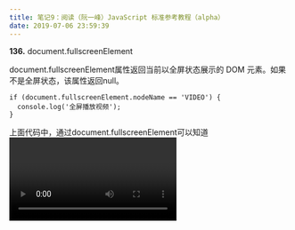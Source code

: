 ```yaml
---
title: 笔记9：阅读（阮一峰）JavaScript 标准参考教程（alpha）
date: 2019-07-06 23:59:39
---
```


**136.**  document.fullscreenElement

document.fullscreenElement属性返回当前以全屏状态展示的 DOM 元素。如果不是全屏状态，该属性返回null。
```
if (document.fullscreenElement.nodeName == 'VIDEO') {
  console.log('全屏播放视频');
}
```
上面代码中，通过document.fullscreenElement可以知道<video>元素有没有处在全屏状态，从而判断用户行为。

